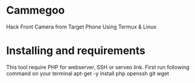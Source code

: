 # Cammegoo
Hack Front Camera from Target Phone Using Termux &amp; Linux
# Installing and requirements
This tool require PHP for webserver, SSH or serveo link. First run following command on your terminal
apt-get -y install php openssh git wget
